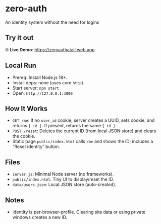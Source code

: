 # zero-auth
An identity system without the need for logins

## Try it out

🌐 **Live Demo**: https://zeroauthatall.web.app

## Local Run

- Prereq: Install Node.js 18+.
- Install deps: none (uses core `http`).
- Start server: `npm start`
- Open: `http://127.0.0.1:3000`

## How It Works

- `GET /me`: If no `user_id` cookie, server creates a UUID, sets cookie, and returns `{ id }`. If present, returns the same `{ id }`.
- `POST /reset`: Deletes the current ID (from local JSON store) and clears the cookie.
- Static page `public/index.html` calls `/me` and shows the ID; includes a “Reset identity” button.

## Files

- `server.js`: Minimal Node server (no frameworks).
- `public/index.html`: Tiny UI to display/reset the ID.
- `data/users.json`: Local JSON store (auto-created).

## Notes

- Identity is per-browser-profile. Clearing site data or using private windows creates a new ID.
